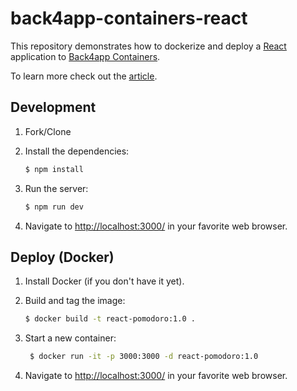 # back4app-containers-react

This repository demonstrates how to dockerize and deploy a [React](https://react.dev/) application to [Back4app Containers](https://www.back4app.com/container-as-a-service-caas).

To learn more check out the [article](https://blog.back4app.com/how-to-host-a-react-application/).

## Development

1. Fork/Clone

2. Install the dependencies:

    ```sh
    $ npm install
    ```

3. Run the server:

    ```sh
    $ npm run dev
    ```

4. Navigate to [http://localhost:3000/](http://localhost:3000/) in your favorite web browser.

## Deploy (Docker)

1. Install Docker (if you don't have it yet).

2. Build and tag the image:
    ```sh
    $ docker build -t react-pomodoro:1.0 .
    ```

3. Start a new container:
   ```sh
    $ docker run -it -p 3000:3000 -d react-pomodoro:1.0
    ```

4. Navigate to [http://localhost:3000/](http://localhost:3000/) in your favorite web browser.
